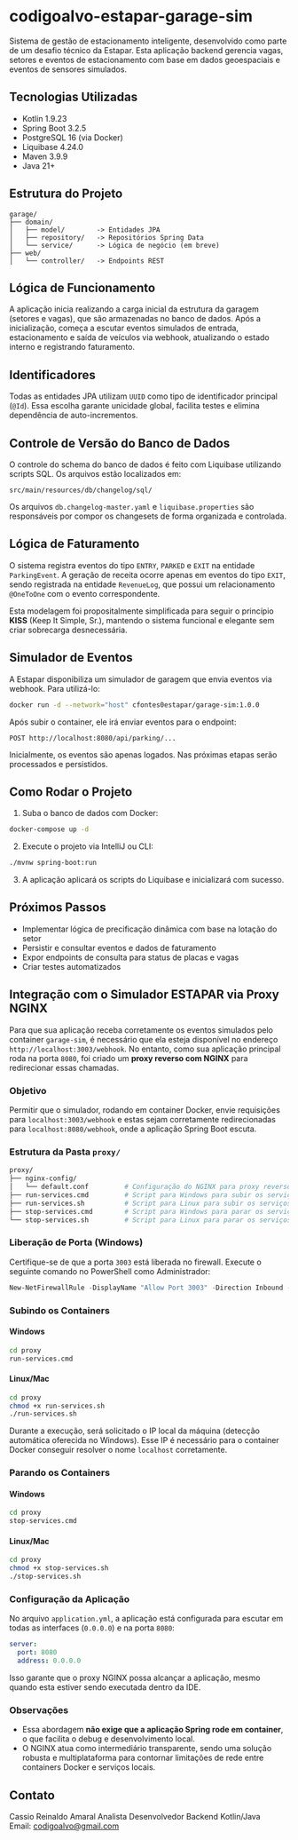 
# codigoalvo-estapar-garage-sim

Sistema de gestão de estacionamento inteligente, desenvolvido como parte de um desafio técnico da Estapar. Esta aplicação backend gerencia vagas, setores e eventos de estacionamento com base em dados geoespaciais e eventos de sensores simulados.

## Tecnologias Utilizadas

- Kotlin 1.9.23
- Spring Boot 3.2.5
- PostgreSQL 16 (via Docker)
- Liquibase 4.24.0
- Maven 3.9.9
- Java 21+

## Estrutura do Projeto

```
garage/
├── domain/
│   ├── model/        -> Entidades JPA
│   ├── repository/   -> Repositórios Spring Data
│   └── service/      -> Lógica de negócio (em breve)
├── web/
│   └── controller/   -> Endpoints REST
```

## Lógica de Funcionamento

A aplicação inicia realizando a carga inicial da estrutura da garagem (setores e vagas), que são armazenadas no banco de dados. Após a inicialização, começa a escutar eventos simulados de entrada, estacionamento e saída de veículos via webhook, atualizando o estado interno e registrando faturamento.

## Identificadores

Todas as entidades JPA utilizam `UUID` como tipo de identificador principal (`@Id`). Essa escolha garante unicidade global, facilita testes e elimina dependência de auto-incrementos.

## Controle de Versão do Banco de Dados

O controle do schema do banco de dados é feito com Liquibase utilizando scripts SQL. Os arquivos estão localizados em:

```
src/main/resources/db/changelog/sql/
```

Os arquivos `db.changelog-master.yaml` e `liquibase.properties` são responsáveis por compor os changesets de forma organizada e controlada.

## Lógica de Faturamento

O sistema registra eventos do tipo `ENTRY`, `PARKED` e `EXIT` na entidade `ParkingEvent`. A geração de receita ocorre apenas em eventos do tipo `EXIT`, sendo registrada na entidade `RevenueLog`, que possui um relacionamento `@OneToOne` com o evento correspondente.

Esta modelagem foi propositalmente simplificada para seguir o princípio **KISS** (Keep It Simple, Sr.), mantendo o sistema funcional e elegante sem criar sobrecarga desnecessária.

## Simulador de Eventos

A Estapar disponibiliza um simulador de garagem que envia eventos via webhook. Para utilizá-lo:

```bash
docker run -d --network="host" cfontes0estapar/garage-sim:1.0.0
```

Após subir o container, ele irá enviar eventos para o endpoint:

```
POST http://localhost:8080/api/parking/...
```

Inicialmente, os eventos são apenas logados. Nas próximas etapas serão processados e persistidos.

## Como Rodar o Projeto

1. Suba o banco de dados com Docker:

```bash
docker-compose up -d
```

2. Execute o projeto via IntelliJ ou CLI:

```bash
./mvnw spring-boot:run
```

3. A aplicação aplicará os scripts do Liquibase e inicializará com sucesso.

## Próximos Passos

- Implementar lógica de precificação dinâmica com base na lotação do setor
- Persistir e consultar eventos e dados de faturamento
- Expor endpoints de consulta para status de placas e vagas
- Criar testes automatizados


## Integração com o Simulador ESTAPAR via Proxy NGINX

Para que sua aplicação receba corretamente os eventos simulados pelo container `garage-sim`, é necessário que ela esteja disponível no endereço `http://localhost:3003/webhook`. No entanto, como sua aplicação principal roda na porta `8080`, foi criado um **proxy reverso com NGINX** para redirecionar essas chamadas.

### Objetivo

Permitir que o simulador, rodando em container Docker, envie requisições para `localhost:3003/webhook` e estas sejam corretamente redirecionadas para `localhost:8080/webhook`, onde a aplicação Spring Boot escuta.

### Estrutura da Pasta `proxy/`

```bash
proxy/
├── nginx-config/
│   └── default.conf         # Configuração do NGINX para proxy reverso
├── run-services.cmd         # Script para Windows para subir os serviços
├── run-services.sh          # Script para Linux para subir os serviços
├── stop-services.cmd        # Script para Windows para parar os serviços
└── stop-services.sh         # Script para Linux para parar os serviços
```

### Liberação de Porta (Windows)

Certifique-se de que a porta `3003` está liberada no firewall. Execute o seguinte comando no PowerShell como Administrador:

```powershell
New-NetFirewallRule -DisplayName "Allow Port 3003" -Direction Inbound -LocalPort 3003 -Protocol TCP -Action Allow
```

### Subindo os Containers

#### Windows

```bash
cd proxy
run-services.cmd
```

#### Linux/Mac

```bash
cd proxy
chmod +x run-services.sh
./run-services.sh
```

Durante a execução, será solicitado o IP local da máquina (detecção automática oferecida no Windows). Esse IP é necessário para o container Docker conseguir resolver o nome `localhost` corretamente.

### Parando os Containers

#### Windows

```bash
cd proxy
stop-services.cmd
```

#### Linux/Mac

```bash
cd proxy
chmod +x stop-services.sh
./stop-services.sh
```

### Configuração da Aplicação

No arquivo `application.yml`, a aplicação está configurada para escutar em todas as interfaces (`0.0.0.0`) e na porta `8080`:

```yaml
server:
  port: 8080
  address: 0.0.0.0
```

Isso garante que o proxy NGINX possa alcançar a aplicação, mesmo quando esta estiver sendo executada dentro da IDE.

### Observações

- Essa abordagem **não exige que a aplicação Spring rode em container**, o que facilita o debug e desenvolvimento local.
- O NGINX atua como intermediário transparente, sendo uma solução robusta e multiplataforma para contornar limitações de rede entre containers Docker e serviços locais.

## Contato

Cassio Reinaldo Amaral
Analista Desenvolvedor Backend Kotlin/Java  
Email: codigoalvo@gmail.com